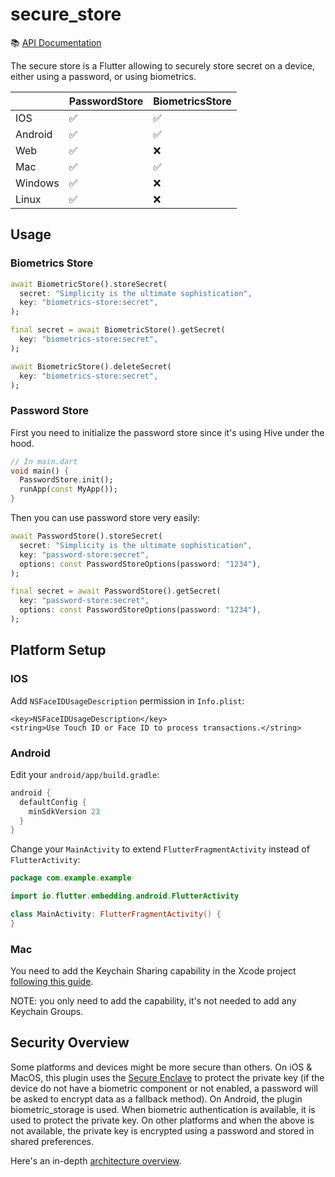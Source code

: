 # secure_store

📚 [API Documentation](https://pub.dev/documentation/secure_store/latest/)

The secure store is a Flutter allowing to securely store secret on a device, either using a password, or using biometrics.

|         | PasswordStore | BiometricsStore |
| ------- | ------------- | --------------- |
| IOS     | ✅            | ✅              |
| Android | ✅            | ✅              |
| Web     | ✅            | ❌              |
| Mac     | ✅            | ✅              |
| Windows | ✅            | ❌              |
| Linux   | ✅            | ❌              |

## Usage

### Biometrics Store

```dart
await BiometricStore().storeSecret(
  secret: "Simplicity is the ultimate sophistication",
  key: "biometrics-store:secret",
);

final secret = await BiometricStore().getSecret(
  key: "biometrics-store:secret",
);

await BiometricStore().deleteSecret(
  key: "biometrics-store:secret",
);
```

### Password Store

First you need to initialize the password store since it's using Hive under the hood.

```dart
// In main.dart
void main() {
  PasswordStore.init();
  runApp(const MyApp());
}
```

Then you can use password store very easily:

```dart
await PasswordStore().storeSecret(
  secret: "Simplicity is the ultimate sophistication",
  key: "password-store:secret",
  options: const PasswordStoreOptions(password: "1234"),
);

final secret = await PasswordStore().getSecret(
  key: "password-store:secret",
  options: const PasswordStoreOptions(password: "1234"),
);
```

## Platform Setup

### IOS

Add `NSFaceIDUsageDescription` permission in `Info.plist`:

```plist
<key>NSFaceIDUsageDescription</key>
<string>Use Touch ID or Face ID to process transactions.</string>
```

### Android

Edit your `android/app/build.gradle`:

```gradle
android {
  defaultConfig {
    minSdkVersion 23
  }
}
```

Change your `MainActivity` to extend `FlutterFragmentActivity` instead of `FlutterActivity`:

```kt
package com.example.example

import io.flutter.embedding.android.FlutterActivity

class MainActivity: FlutterFragmentActivity() {
}
```

### Mac

You need to add the Keychain Sharing capability in the Xcode project [following this guide](https://developer.apple.com/documentation/xcode/configuring-keychain-sharing).

NOTE: you only need to add the capability, it's not needed to add any Keychain Groups.

## Security Overview

Some platforms and devices might be more secure than others. On iOS & MacOS, this plugin uses the [Secure Enclave](https://support.apple.com/fr-ca/guide/security/sec59b0b31ff/web) to protect the private key (if the device do not have a biometric component or not enabled, a password will be asked to encrypt data as a fallback method). On Android, the plugin biometric_storage is used. When biometric authentication is available, it is used to protect the private key. On other platforms and when the above is not available, the private key is encrypted using a password and stored in shared preferences.

Here's an in-depth [architecture overview](https://focustree.notion.site/Seed-phrase-storage-cfafbd43f8b04b738dd66804459455fa?pvs=25).
